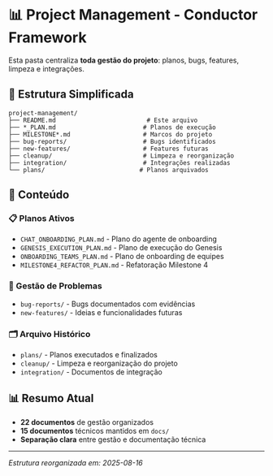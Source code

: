 # 📊 Project Management - Conductor Framework

Esta pasta centraliza **toda gestão do projeto**: planos, bugs, features, limpeza e integrações.

## 📁 **Estrutura Simplificada**

```
project-management/
├── README.md                         # Este arquivo
├── *_PLAN.md                        # Planos de execução
├── MILESTONE*.md                    # Marcos do projeto
├── bug-reports/                     # Bugs identificados
├── new-features/                    # Features futuras
├── cleanup/                         # Limpeza e reorganização
├── integration/                     # Integrações realizadas
└── plans/                          # Planos arquivados
```

## 🎯 **Conteúdo**

### **📋 Planos Ativos**
- `CHAT_ONBOARDING_PLAN.md` - Plano do agente de onboarding
- `GENESIS_EXECUTION_PLAN.md` - Plano de execução do Genesis
- `ONBOARDING_TEAMS_PLAN.md` - Plano de onboarding de equipes
- `MILESTONE4_REFACTOR_PLAN.md` - Refatoração Milestone 4

### **🐛 Gestão de Problemas**
- `bug-reports/` - Bugs documentados com evidências
- `new-features/` - Ideias e funcionalidades futuras

### **🗂️ Arquivo Histórico**
- `plans/` - Planos executados e finalizados
- `cleanup/` - Limpeza e reorganização do projeto
- `integration/` - Documentos de integração

## 📊 **Resumo Atual**
- **22 documentos** de gestão organizados
- **15 documentos** técnicos mantidos em `docs/`
- **Separação clara** entre gestão e documentação técnica

---
*Estrutura reorganizada em: 2025-08-16*